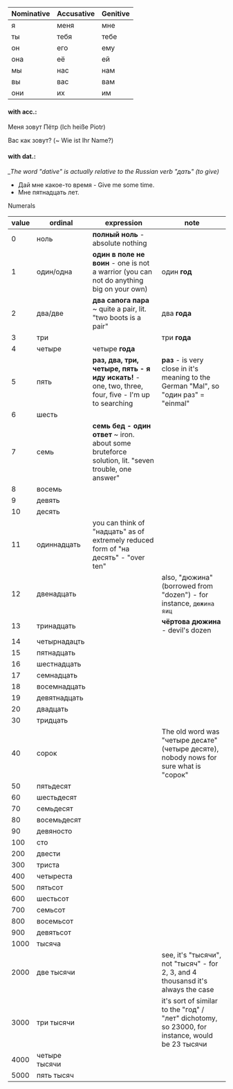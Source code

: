 | Nominative        | Accusative           | Genitive  |
| ------------- | ----- | ----- |
| я | меня | мне |
| ты | тебя | тебе |
| он | его | ему |
| она | её | ей |
| мы | нас | нам |
| вы | вас | вам |
| они | их | им |

#### with acc.:
Меня зовут Пётр (Ich heiße Piotr) 

Вас как зовут? (~ Wie ist Ihr Name?)

#### with dat.:

*_The word "dative" is actually relative to the Russian verb "дать" (to give)*

* Дай мне какое-то время - Give me some time. 
* Мне пятнадцать лет. 

Numerals

|value|ordinal|expression| note |
| ------------- | ------------- | ------------- | ------------- | 
| 0 | ноль | **полный ноль** - absolute nothing |
| 1 | один/одна | **один в поле не воин** - one is not a warrior (you can not do anything big on your own) | один **год** |
| 2 | два/две | **два сапога пара** ~ quite a pair, lit. "two boots is a pair" | два **года** |
| 3 | три | | три **года** |
| 4 | четыре | четыре **года** |
| 5 | пять | **раз, два, три, четыре, пять - я иду искать!** - one, two, three, four, five - I'm up to searching | **раз** - is very close in it's meaning to the German "Mal", so "один раз" = "einmal" | 5 - 20 лет, than it's base on the last number |
| 6 | шесть | | 
| 7 | семь | **семь бед - один ответ** ~ iron. about some bruteforce solution, lit. "seven trouble, one answer" |
| 8 | восемь | |
| 9 | девять | |
| 10 | десять | |
| 11 | одиннадцать | you can think of "надцать" as of extremely reduced form of "на десять" - "over ten" |
| 12 | двенадцать | | also, "дюжина" (borrowed from "dozen") - for instance, `дюжина яиц` |
| 13 | тринадцать | | **чёртова дюжина** - devil's dozen |
| 14 | четырнадацть | | 
| 15 | пятнадцать |  | 
| 16 | шестнадцать | | 
| 17 | семнадцать | | 
| 18 | восемнадцать | |
| 19 | девятнадцать | |
| 20 | двадцать | |
| 30 | тридцать | |
| 40 | сорок | | The old word was "четыре десѧте" (четыре десяте), nobody nows for sure what is "сорок" |
| 50 | пятьдесят | |
| 60 | шестьдесят | | 
| 70 | cемьдесят | | 
| 80 | восемьдесят | |
| 90 | девяносто | |
| 100 | сто | |
| 200 | двести | |
| 300 | триста | |
| 400 | четыреста | |
| 500 | пятьсот | |
| 600 | шестьсот | |
| 700 | семьсот | |
| 800 | восемьсот | |
| 900 | девятьсот | | 
| 1000 | тысяча | | |
| 2000 | две тысячи | | see, it's "тысячи", not "тысяч" - for 2, 3, and 4 thousansd it's always the case | 
| 3000 | три тысячи | | it's sort of similar to the "год" / "лет" dichotomy, so 23000, for instance, would be 23 тысячи |
| 4000 | четыре тысячи | | |
| 5000 | пять тысяч | | |

